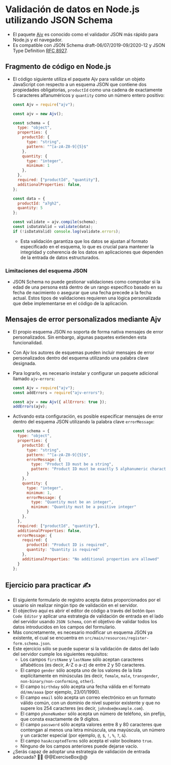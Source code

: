 # Validación de datos en Node.js utilizando JSON Schema

* El paquete [Ajv][1] es conocido como el validador JSON más rápido para Node.js y el navegador.
* Es compatible con JSON Schema draft-06/07/2019-09/2020-12 y JSON Type Definition [RFC 8927][2].

## Fragmento de código en Node.js

* El código siguiente utiliza el paquete Ajv para validar un objeto JavaScript con respecto a un esquema JSON que contiene dos propiedades obligatorias, `productId` como una cadena de exactamente 5 caracteres alfanuméricos y `quantity` como un número entero positivo:

  ```javascript
  const Ajv = require("ajv");

  const ajv = new Ajv();

  const schema = {
    type: "object",
    properties: {
      productId: { 
        type: "string",
        pattern: "^[a-zA-Z0-9]{5}$"
      },
      quantity: {
        type: "integer",
        minimum: 1
      },
    },
    required: ["productId", "quantity"],
    additionalProperties: false,
  };

  const data = {
    productId: "a7gh2",
    quantity: 5
  };

  const validate = ajv.compile(schema);
  const isDataValid = validate(data);
  if (!isDataValid) console.log(validate.errors);
  ```

  * Esta validación garantiza que los datos se ajustan al formato especificado en el esquema, lo que es crucial para mantener la integridad y coherencia de los datos en aplicaciones que dependen de la entrada de datos estructurados.

### Limitaciones del esquema JSON

* JSON Schema no puede gestionar validaciones como comprobar si la edad de una persona está dentro de un rango específico basado en su fecha de nacimiento o asegurar que una fecha precede a la fecha actual. Estos tipos de validaciones requieren una lógica personalizada que debe implementarse en el código de la aplicación.

## Mensajes de error personalizados mediante Ajv

* El propio esquema JSON no soporta de forma nativa mensajes de error personalizados. Sin embargo, algunas paquetes extienden esta funcionalidad.
* Con Ajv los autores de esquemas pueden incluir mensajes de error personalizados dentro del esquema utilizando una palabra clave designada.
* Para lograrlo, es necesario instalar y configurar un paquete adicional llamado `ajv-errors`:

  ```javascript
  const Ajv = require("ajv");
  const addErrors = require("ajv-errors");

  const ajv = new Ajv({ allErrors: true });
  addErrors(ajv);
  ```

* Activando esta configuración, es posible especificar mensajes de error dentro del esquema JSON utilizando la palabra clave `errorMessage`:

  ```javascript
  const schema = {
    type: "object",
    properties: {
      productId: { 
        type: "string",
        pattern: "^[a-zA-Z0-9]{5}$",
        errorMessage: {
          type: "Product ID must be a string",
          pattern: "Product ID must be exactly 5 alphanumeric characters"
        }
      },
      quantity: {
        type: "integer",
        minimum: 1,
        errorMessage: {
          type: "Quantity must be an integer",
          minimum: "Quantity must be a positive integer"
        }
      },
    },
    required: ["productId", "quantity"],
    additionalProperties: false,
    errorMessage: {
      required: {
        productId: "Product ID is required",
        quantity: "Quantity is required"
      },
      additionalProperties: "No additional properties are allowed"
    }
  };
  ```

## Ejercicio para practicar :writing_hand:

* El siguiente formulario de registro acepta datos proporcionados por el usuario sin realizar ningún tipo de validación en el servidor.
* El objectivo aquí es abrir el editor de código a través del botón `Open Code Editor` y aplicar una estrategia de validación de entrada en el lado del servidor usando `JSON Schema`, con el objetivo de validar todos los datos introducidos en los campos del formulario.
* Más concretamente, es necesario modificar un esquema JSON ya existente, el cual se encuentra en `src/main/resources/register-form.schema.json`.
* Este ejercicio sólo se puede superar si la validación de datos del lado del servidor cumple los siguientes requisitos:
  * Los campos `firstName` y `lastName` sólo aceptan caracteres alfabéticos (es decir, A-Z o a-z) de entre 2 y 50 caracteres.
  * El campo `gender` sólo acepta uno de los valores de la lista explícitamente en minúsculas (es decir, `female`, `male`, `transgender`, `non-binary/non-conforming`, `other`).
  * El campo `birthday` sólo acepta una fecha válida en el formato `dd/mm/aaaa` (por ejemplo, 23/01/1990).
  * El campo `email` sólo acepta un correo electrónico en un formato válido común, con un dominio de nivel superior existente y que no supere los 254 caracteres (es decir, `johndoe@example.com`).
  * El campo `phoneNumber` sólo acepta un número de teléfono, sin prefijo, que consta exactamente de 9 dígitos.
  * El campo `password` sólo acepta valores entre 8 y 80 caracteres que contengan al menos una letra minúscula, una mayúscula, un número y un carácter especial (por ejemplo, `@`, `$`, `!`, `%`, `?`, `&`).
  * El campo `hasAcceptedTerms` sólo acepta el valor booleano `true`.
  * Ninguno de los campos anteriores puede dejarse vacío.
* ¿Serás capaz de adoptar una estrategia de validación de entrada adecuada? :slightly_smiling_face::muscle:
  @@ExerciseBox@@

[1]: https://www.npmjs.com/package/ajv
[2]: https://datatracker.ietf.org/doc/rfc8927/

